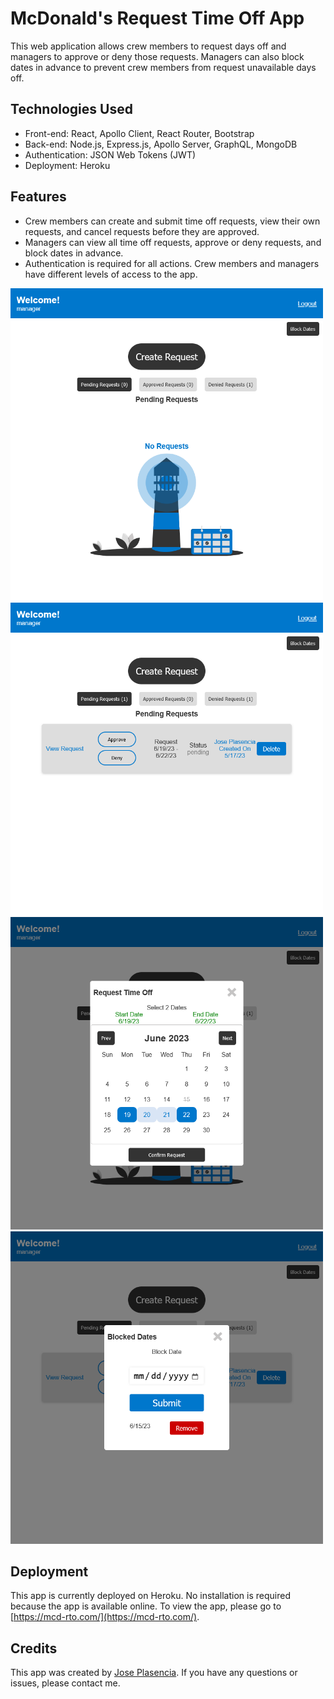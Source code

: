 McDonald's Request Time Off App
=========================

This web application allows crew members to request days off and managers to approve or deny those requests. Managers can also block dates in advance to prevent crew members from request unavailable days off.

Technologies Used
-----------------

-   Front-end: React, Apollo Client, React Router, Bootstrap
-   Back-end: Node.js, Express.js, Apollo Server, GraphQL, MongoDB
-   Authentication: JSON Web Tokens (JWT)
-   Deployment: Heroku

Features
--------

-   Crew members can create and submit time off requests, view their own requests, and cancel requests before they are approved.
-   Managers can view all time off requests, approve or deny requests, and block dates in advance.
-   Authentication is required for all actions. Crew members and managers have different levels of access to the app.


<!-- ![home rto](rto-home.png) -->
<img src="imgs/rto-home.png" alt= “” width="500px" height="500px">
<img src="imgs/rto-request.png" alt= “” width="500px" height="500px">
<img src="imgs/rto-create_request.png" alt= “” width="500px" height="500px">
<img src="imgs/rto-blockdates.png" alt= “” width="500px" height="500px">

Deployment
----------

This app is currently deployed on Heroku. No installation is required because the app is available online. To view the app, please go to [https://mcd-rto.com/](https://mcd-rto.com/).

Credits
-------

This app was created by [Jose Plasencia](https://www.linkedin.com/in/jose-plasencia-50b387241/). If you have any questions or issues, please contact me.